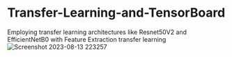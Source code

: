 # Transfer-Learning-and-TensorBoard
Employing transfer learning architectures like Resnet50V2 and EfficientNetB0 with Feature Extraction transfer learning 
![Screenshot 2023-08-13 223257](https://github.com/Zardian18/Transfer-Learning-and-TensorBoard/assets/106113538/abb78a4f-03e0-454b-9823-7d1f79ce127b)
